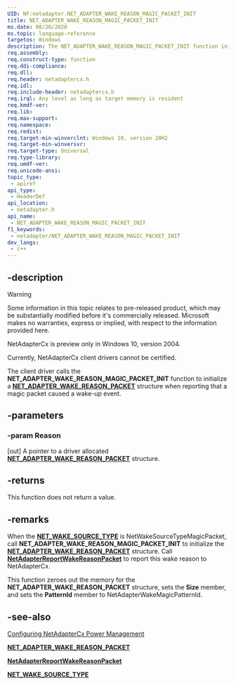 ```yaml
---
UID: NF:netadapter.NET_ADAPTER_WAKE_REASON_MAGIC_PACKET_INIT
title: NET_ADAPTER_WAKE_REASON_MAGIC_PACKET_INIT
ms.date: 08/20/2020
ms.topic: language-reference
targetos: Windows
description: The NET_ADAPTER_WAKE_REASON_MAGIC_PACKET_INIT function initializes a NET_ADAPTER_WAKE_REASON_PACKET when the wake source is a magic packet.
req.assembly: 
req.construct-type: function
req.ddi-compliance: 
req.dll: 
req.header: netadaptercx.h
req.idl: 
req.include-header: netadaptercx.h 
req.irql: Any level as long as target memory is resident
req.kmdf-ver: 
req.lib: 
req.max-support: 
req.namespace: 
req.redist: 
req.target-min-winverclnt: Windows 10, version 20H2
req.target-min-winversvr: 
req.target-type: Universal
req.type-library: 
req.umdf-ver: 
req.unicode-ansi: 
topic_type:
 - apiref
api_type:
 - HeaderDef
api_location:
 - netadapter.h
api_name:
 - NET_ADAPTER_WAKE_REASON_MAGIC_PACKET_INIT
f1_keywords:
 - netadapter/NET_ADAPTER_WAKE_REASON_MAGIC_PACKET_INIT
dev_langs:
 - c++
---
```


## -description

> [!WARNING]
> Some information in this topic relates to pre-released product, which may be substantially modified before it's commercially released. Microsoft makes no warranties, express or implied, with respect to the information provided here.
>
> NetAdapterCx is preview only in Windows 10, version 2004.
>
> Currently, NetAdapterCx client drivers cannot be certified.

The client driver calls the  **NET_ADAPTER_WAKE_REASON_MAGIC_PACKET_INIT** function to initialize a [**NET_ADAPTER_WAKE_REASON_PACKET**](../netadapter/ns-netadapter-_net_adapter_wake_reason_packet.md) structure when reporting that a magic packet caused a wake-up event.

## -parameters

### -param Reason

[out] A pointer to a driver allocated [**NET_ADAPTER_WAKE_REASON_PACKET**](../netadapter/ns-netadapter-_net_adapter_wake_reason_packet.md) structure.

## -returns

This function does not return a value.

## -remarks

When the [**NET_WAKE_SOURCE_TYPE**](../netwakesource/ne-netwakesource-_net_wake_source_type.md) is
NetWakeSourceTypeMagicPacket, call **NET_ADAPTER_WAKE_REASON_MAGIC_PACKET_INIT** to initialize the [**NET_ADAPTER_WAKE_REASON_PACKET**](../netadapter/ns-netadapter-_net_adapter_wake_reason_packet.md) structure. Call [**NetAdapterReportWakeReasonPacket**](./nf-netadapter-netadapterreportwakereasonpacket.md) to report this wake reason to NetAdapterCx.

This function zeroes out the memory for the **NET_ADAPTER_WAKE_REASON_PACKET** structure, sets the **Size** member, and sets the **PatternId** member to NetAdapterWakeMagicPatternId.

## -see-also

[Configuring NetAdapterCx Power Management](/windows-hardware/drivers/netcx/configuring-power-management)

[**NET_ADAPTER_WAKE_REASON_PACKET**](../netadapter/ns-netadapter-_net_adapter_wake_reason_packet.md)

[**NetAdapterReportWakeReasonPacket**](./nf-netadapter-netadapterreportwakereasonpacket.md)

[**NET_WAKE_SOURCE_TYPE**](../netwakesource/ne-netwakesource-_net_wake_source_type.md)